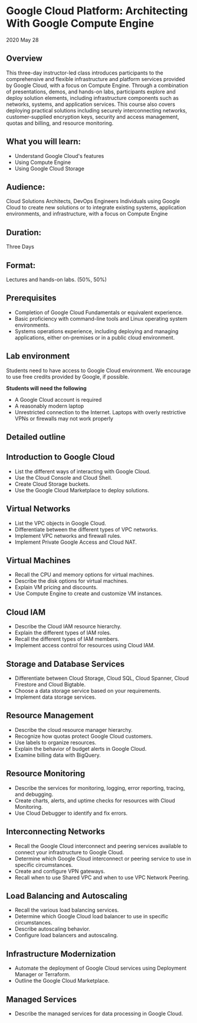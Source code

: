 # Google Cloud Platform: Architecting With Google Compute Engine
2020 May 28

## Overview
This three-day instructor-led class introduces participants to the comprehensive and flexible infrastructure and platform services provided by Google Cloud, with a focus on Compute Engine. Through a combination of presentations, demos, and hands-on labs, participants explore and deploy solution elements, including infrastructure components such as networks, systems, and application services. This course also covers deploying practical solutions including securely interconnecting networks, customer-supplied encryption keys, security and access management, quotas and billing, and resource monitoring.


## What you will learn:
* Understand Google Cloud's features
* Using Compute Engine
* Using Google Cloud Storage

## Audience:
Cloud Solutions Architects, DevOps Engineers Individuals using Google Cloud to create new solutions or to integrate existing systems, application environments, and infrastructure, with a focus on Compute Engine

## Duration:
Three Days

## Format:
Lectures and hands-on labs. (50%, 50%)

## Prerequisites

* Completion of Google Cloud Fundamentals or equivalent experience. 
* Basic proficiency with command-line tools and Linux operating system environments.
* Systems operations experience, including deploying and managing applications, either on-premises or in a public cloud environment.


## Lab environment
Students need to have access to Google Cloud environment.  We encourage to use free credits provided by Google, if possible.

**Students will need the following**  
* A Google Cloud account is required
* A reasonably modern laptop
* Unrestricted connection to the Internet.  Laptops with overly restrictive VPNs or firewalls may not work properly


## Detailed outline


## Introduction to Google Cloud

 * List the different ways of interacting with Google Cloud.
 * Use the Cloud Console and Cloud Shell.
 * Create Cloud Storage buckets.
 * Use the Google Cloud Marketplace to deploy solutions.

## Virtual Networks

 * List the VPC objects in Google Cloud.
 * Differentiate between the different types of VPC networks.
 * Implement VPC networks and firewall rules.
 * Implement Private Google Access and Cloud NAT.

## Virtual Machines

 * Recall the CPU and memory options for virtual machines.
 * Describe the disk options for virtual machines.
 * Explain VM pricing and discounts.
 * Use Compute Engine to create and customize VM instances.

## Cloud IAM

 * Describe the Cloud IAM resource hierarchy.
 * Explain the different types of IAM roles.
 * Recall the different types of IAM members.
 * Implement access control for resources using Cloud IAM.

## Storage and Database Services

 * Differentiate between Cloud Storage, Cloud SQL, Cloud Spanner, Cloud Firestore and Cloud Bigtable.
 * Choose a data storage service based on your requirements.
 * Implement data storage services.
## Resource Management

 * Describe the cloud resource manager hierarchy.
 * Recognize how quotas protect Google Cloud customers.
 * Use labels to organize resources.
 * Explain the behavior of budget alerts in Google Cloud.
 * Examine billing data with BigQuery.

## Resource Monitoring

 * Describe the services for monitoring, logging, error reporting, tracing, and debugging.
 * Create charts, alerts, and uptime checks for resources with Cloud Monitoring.
 * Use Cloud Debugger to identify and fix errors.

## Interconnecting Networks

 * Recall the Google Cloud interconnect and peering services available to connect your infrastructure to Google Cloud.
 * Determine which Google Cloud interconnect or peering service to use in specific circumstances.
 * Create and configure VPN gateways.
 * Recall when to use Shared VPC and when to use VPC Network Peering.

## Load Balancing and Autoscaling

 * Recall the various load balancing services.
 * Determine which Google Cloud load balancer to use in specific circumstances.
 * Describe autoscaling behavior.
 * Configure load balancers and autoscaling.

## Infrastructure Modernization

 * Automate the deployment of Google Cloud services using Deployment Manager or Terraform.
 * Outline the Google Cloud Marketplace.

## Managed Services

 * Describe the managed services for data processing in Google Cloud.

